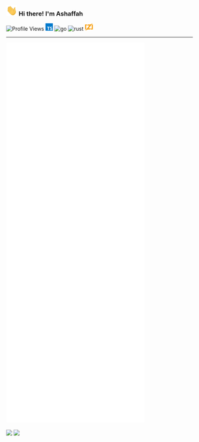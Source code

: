 <!-- Heading -->
<h3 align="start"><img src = "wave.gif" width = 30px> Hi there! I'm Ashaffah</h3>

![Profile Views](https://komarev.com/ghpvc/?username=Ashaffah&color=1F0954&style=flat-square)
<a><img height="20" alt="typescript" src="https://raw.githubusercontent.com/github/explore/80688e429a7d4ef2fca1e82350fe8e3517d3494d/topics/typescript/typescript.png"/></a>
<a><img height="20" alt="go" src="https://go.dev/blog/go-brand/Go-Logo/SVG/Go-Logo_Blue.svg"/></a>
<a><img height="20" alt="rust" src="https://www.rust-lang.org/logos/rust-logo-512x512.png"/></a>
<a><img height="20" alt="zig" src="https://raw.githubusercontent.com/ziglang/logo/4f97e7a9ebce12fa48511c0b6502b6190005bc0e/zig-mark.svg"/></a>

---

![Metrics](/github-metrics.svg)

<!--
| <a href="https://my-stats-ashaffah.vercel.app"><img height=200 align="center" src="https://my-stats-ashaffah.vercel.app/api/top-langs/?username=Ashaffah&hide=scss,less,ejs,dockerfile,css,html&layout=compact&langs_count=10&title_color=1F0954" alt="Ashaffah's github stats" /></a> | <a href="https://my-stats-ashaffah.vercel.app"><img height=200 align="center" src="https://github-readme-stats.vercel.app/api/wakatime?username=@Ashaffah&hide=scss,less,css,html,markdown,prisma&title_color=1F0954&layout=compact&langs_count=10" /></a> |
| ------------- | ------------- |
-->

<!-- <a href="https://my-stats-ashaffah.vercel.app"> -->
  <img align="center" src="https://my-stats-ashaffah.vercel.app/api/top-langs/?username=Ashaffah&hide=scss,css,html&layout=compact&langs_count=20&title_color=1F0954&card_width=500"/>
<!-- </a> -->

<!-- <a href="https://my-stats-ashaffah.vercel.app"> -->
  <img align="center" src="https://my-stats-ashaffah.vercel.app/api/wakatime?username=@Ashaffah&layout=compact&title_color=1F0954" width="500"/>
<!-- </a> -->
